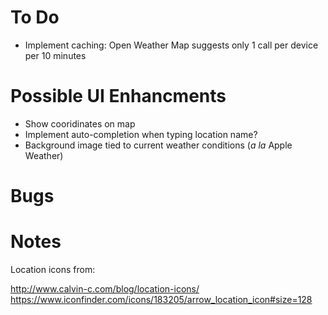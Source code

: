 To Do
=====
- Implement caching: Open Weather Map suggests only 1 call per device per 10 minutes



Possible UI Enhancments
=======================
- Show cooridinates on map
- Implement auto-completion when typing location name?
- Background image tied to current weather conditions (_a la_ Apple Weather)


Bugs
====


Notes
=====
Location icons from:

http://www.calvin-c.com/blog/location-icons/
https://www.iconfinder.com/icons/183205/arrow_location_icon#size=128
